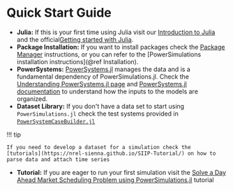 # Quick Start Guide

  - **Julia:** If this is your first time using Julia visit our [Introduction to Julia](https://nrel-sienna.github.io/SIIP-Tutorial/fundamentals/introduction-to-julia/) and the official[Getting started with Julia](https://julialang.org/learning/).
  - **Package Installation:** If you want to install packages check the [Package Manager](https://pkgdocs.julialang.org/v1/environments/) instructions, or you can refer to the [PowerSimulations installation instructions](@ref Installation).
  - **PowerSystems:** [PowerSystems.jl](https://github.com/nrel-sienna/PowerSystems.jl) manages the data and is a fundamental dependency of PowerSimulations.jl. Check the [Understanding PowerSystems.jl page](https://nrel-sienna.github.io/SIIP-Tutorial/how-to/understanding-powersystems-components/) and [PowerSystems.jl documentation](https://nrel-sienna.github.io/PowerSystems.jl/stable/) to understand how the inputs to the models are organized.
  - **Dataset Library:** If you don't have a data set to start using `PowerSimulations.jl` check the test systems provided in [`PowerSystemCaseBuilder.jl`](https://nrel-sienna.github.io/SIIP-Tutorial/how-to/power-system-case-builder/)

!!! tip
    
    If you need to develop a dataset for a simulation check the [tutorials](https://nrel-sienna.github.io/SIIP-Tutorial/) on how to parse data and attach time series

  - **Tutorial:** If you are eager to run your first simulation visit the [Solve a Day Ahead Market Scheduling Problem using PowerSimulations.jl](https://nrel-sienna.github.io/SIIP-Tutorial/fundamentals/day-ahead-market/) tutorial
